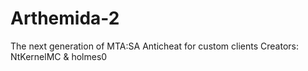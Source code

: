 # Arthemida-2
The next generation of MTA:SA Anticheat for custom clients
Creators: NtKernelMC & holmes0
